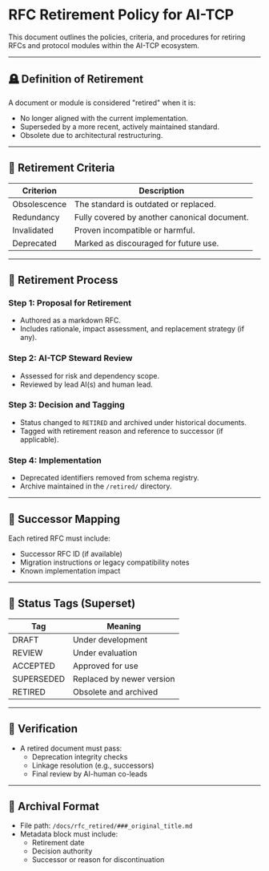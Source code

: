 # RFC Retirement Policy for AI-TCP

This document outlines the policies, criteria, and procedures for retiring RFCs and protocol modules within the AI-TCP ecosystem.

---

## 🪦 Definition of Retirement

A document or module is considered "retired" when it is:
- No longer aligned with the current implementation.
- Superseded by a more recent, actively maintained standard.
- Obsolete due to architectural restructuring.

---

## 📜 Retirement Criteria

| Criterion | Description |
|----------|-------------|
| Obsolescence | The standard is outdated or replaced. |
| Redundancy  | Fully covered by another canonical document. |
| Invalidated | Proven incompatible or harmful. |
| Deprecated | Marked as discouraged for future use. |

---

## 🔁 Retirement Process

### Step 1: Proposal for Retirement
- Authored as a markdown RFC.
- Includes rationale, impact assessment, and replacement strategy (if any).

### Step 2: AI-TCP Steward Review
- Assessed for risk and dependency scope.
- Reviewed by lead AI(s) and human lead.

### Step 3: Decision and Tagging
- Status changed to `RETIRED` and archived under historical documents.
- Tagged with retirement reason and reference to successor (if applicable).

### Step 4: Implementation
- Deprecated identifiers removed from schema registry.
- Archive maintained in the `/retired/` directory.

---

## 🧭 Successor Mapping

Each retired RFC must include:
- Successor RFC ID (if available)
- Migration instructions or legacy compatibility notes
- Known implementation impact

---

## 🧩 Status Tags (Superset)

| Tag | Meaning |
|-----|---------|
| DRAFT | Under development |
| REVIEW | Under evaluation |
| ACCEPTED | Approved for use |
| SUPERSEDED | Replaced by newer version |
| RETIRED | Obsolete and archived |

---

## 🧪 Verification

- A retired document must pass:
  - Deprecation integrity checks
  - Linkage resolution (e.g., successors)
  - Final review by AI-human co-leads

---

## 📂 Archival Format

- File path: `/docs/rfc_retired/###_original_title.md`
- Metadata block must include:
  - Retirement date
  - Decision authority
  - Successor or reason for discontinuation

